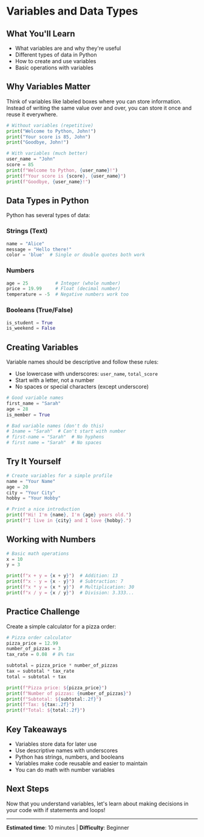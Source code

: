 # Variables and Data Types

## What You'll Learn
- What variables are and why they're useful
- Different types of data in Python
- How to create and use variables
- Basic operations with variables

## Why Variables Matter

Think of variables like labeled boxes where you can store information. Instead of writing the same value over and over, you can store it once and reuse it everywhere.

```python
# Without variables (repetitive)
print("Welcome to Python, John!")
print("Your score is 85, John")
print("Goodbye, John!")

# With variables (much better)
user_name = "John"
score = 85
print(f"Welcome to Python, {user_name}!")
print(f"Your score is {score}, {user_name}")
print(f"Goodbye, {user_name}!")
```

## Data Types in Python

Python has several types of data:

### Strings (Text)
```python
name = "Alice"
message = "Hello there!"
color = 'blue'  # Single or double quotes both work
```

### Numbers
```python
age = 25          # Integer (whole number)
price = 19.99     # Float (decimal number)
temperature = -5  # Negative numbers work too
```

### Booleans (True/False)
```python
is_student = True
is_weekend = False
```

## Creating Variables

Variable names should be descriptive and follow these rules:
- Use lowercase with underscores: `user_name`, `total_score`
- Start with a letter, not a number
- No spaces or special characters (except underscore)

```python
# Good variable names
first_name = "Sarah"
age = 28
is_member = True

# Bad variable names (don't do this)
# 1name = "Sarah"  # Can't start with number
# first-name = "Sarah"  # No hyphens
# first name = "Sarah"  # No spaces
```

## Try It Yourself

```python
# Create variables for a simple profile
name = "Your Name"
age = 20
city = "Your City"
hobby = "Your Hobby"

# Print a nice introduction
print(f"Hi! I'm {name}, I'm {age} years old.")
print(f"I live in {city} and I love {hobby}.")
```

## Working with Numbers

```python
# Basic math operations
x = 10
y = 3

print(f"x + y = {x + y}")  # Addition: 13
print(f"x - y = {x - y}")  # Subtraction: 7
print(f"x * y = {x * y}")  # Multiplication: 30
print(f"x / y = {x / y}")  # Division: 3.333...
```

## Practice Challenge

Create a simple calculator for a pizza order:

```python
# Pizza order calculator
pizza_price = 12.99
number_of_pizzas = 3
tax_rate = 0.08  # 8% tax

subtotal = pizza_price * number_of_pizzas
tax = subtotal * tax_rate
total = subtotal + tax

print(f"Pizza price: ${pizza_price}")
print(f"Number of pizzas: {number_of_pizzas}")
print(f"Subtotal: ${subtotal:.2f}")
print(f"Tax: ${tax:.2f}")
print(f"Total: ${total:.2f}")
```

## Key Takeaways

- Variables store data for later use
- Use descriptive names with underscores
- Python has strings, numbers, and booleans
- Variables make code reusable and easier to maintain
- You can do math with number variables

## Next Steps

Now that you understand variables, let's learn about making decisions in your code with if statements and loops!

---

**Estimated time**: 10 minutes | **Difficulty**: Beginner 